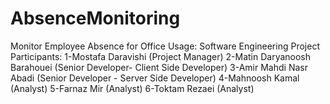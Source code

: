 # AbsenceMonitoring
Monitor Employee Absence for Office 
Usage: Software Engineering Project
Participants:
1-Mostafa Daravishi (Project Manager)
2-Matin Daryanoosh Barahouei (Senior Developer- Client Side Developer)
3-Amir Mahdi Nasr Abadi (Senior Developer - Server Side Developer)
4-Mahnoosh Kamal (Analyst)
5-Farnaz Mir (Analyst)
6-Toktam Rezaei (Analyst)

